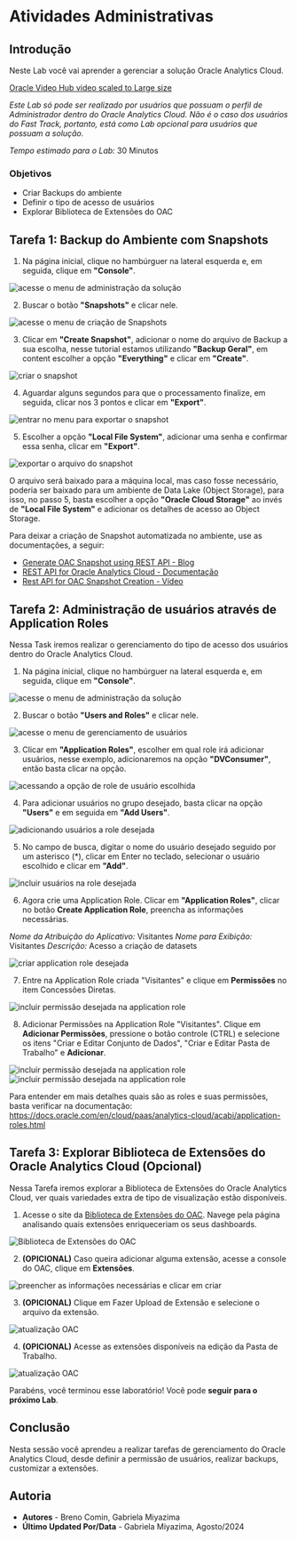 # Atividades Administrativas

## Introdução

Neste Lab você vai aprender a gerenciar a solução Oracle Analytics Cloud.

[Oracle Video Hub video scaled to Large size](videohub:1_k00wf9ol:large)

*Este Lab só pode ser realizado por usuários que possuam o perfil de Administrador dentro do Oracle Analytics Cloud. Não é o caso dos usuários do Fast Track, portanto, está como Lab opcional para usuários que possuam a solução.*

*Tempo estimado para o Lab:* 30 Minutos

### Objetivos

* Criar Backups do ambiente
* Definir o tipo de acesso de usuários
* Explorar Biblioteca de Extensões do OAC

## Tarefa 1: Backup do Ambiente com Snapshots

1.	Na página inicial, clique no hambúrguer na lateral esquerda e, em seguida, clique em **"Console"**.

![acesse o menu de administração da solução](./images/1-acesso_snapshot.png)

2.	Buscar o botão **"Snapshots"** e clicar nele.

![acesse o menu de criação de Snapshots](./images/2-botao_snapshot.png)

3.  Clicar em **"Create Snapshot"**, adicionar o nome do arquivo de Backup a sua escolha, nesse tutorial estamos utilizando **"Backup Geral"**, em content escolher a opção **"Everything"** e clicar em **"Create"**.

![criar o snapshot](./images/3-criacao_snapshot.png)

4.  Aguardar alguns segundos para que o processamento finalize, em seguida, clicar nos 3 pontos e clicar em **"Export"**.

![entrar no menu para exportar o snapshot](./images/4-menu_export_snapshot.png)

5.  Escolher a opção **"Local File System"**, adicionar uma senha e confirmar essa senha, clicar em **"Export"**.

![exportar o arquivo do snapshot](./images/5-salvar_snapshot.png)

O arquivo será baixado para a máquina local, mas caso fosse necessário, poderia ser baixado para um ambiente de Data Lake (Object Storage), para isso, no passo 5, basta escolher a opção **"Oracle Cloud Storage"** ao invés de **"Local File System"** e adicionar os detalhes de acesso ao Object Storage.

Para deixar a criação de Snapshot automatizada no ambiente, use as documentações, a seguir:
* [Generate OAC Snapshot using REST API - Blog](https://blogs.oracle.com/analytics/post/generate-oac-snapshot-using-rest-api)
* [REST API for Oracle Analytics Cloud - Documentação](https://docs.oracle.com/en/cloud/paas/analytics-cloud/acapi/op-20210901-snapshots-post.html)
* [Rest API for OAC Snapshot Creation - Vídeo](https://www.youtube.com/watch?v=N31E0Kn9ghA)




## Tarefa 2: Administração de usuários através de Application Roles

Nessa Task iremos realizar o gerenciamento do tipo de acesso dos usuários dentro do Oracle Analytics Cloud.

1.	Na página inicial, clique no hambúrguer na lateral esquerda e, em seguida, clique em **"Console"**.

![acesse o menu de administração da solução](./images/6-acesso_console_admin.png)

2.	Buscar o botão **"Users and Roles"** e clicar nele.

![acesse o menu de gerenciamento de usuários](./images/7-acesso_usersroles.png)

3.  Clicar em **"Application Roles"**, escolher em qual role irá adicionar usuários, nesse exemplo, adicionaremos na opção **"DVConsumer"**, então basta clicar na opção.

![acessando a opção de role de usuário escolhida](./images/8-escolha_role.png)

4.  Para adicionar usuários no grupo desejado, basta clicar na opção **"Users"** e em seguida em **"Add Users"**.

![adicionando usuários a role desejada](./images/9-adicionar_usuario.png)

5.  No campo de busca, digitar o nome do usuário desejado seguido por um asterisco (*), clicar em Enter no teclado, selecionar o usuário escolhido e clicar em **"Add"**.

![incluir usuários na role desejada](./images/10-selecionar_usuario.png)

6.  Agora crie uma Application Role. Clicar em **"Application Roles"**, clicar no botão **Create Application Role**, preencha as informações necessárias.

*Nome da Atribuição do Aplicativo:* Visitantes
*Nome para Exibição:* Visitantes
*Descrição:* Acesso a criação de datasets

![criar application role desejada](./images/11-criar_applicationrole.png)

7.  Entre na Application Role criada "Visitantes" e clique em **Permissões** no item Concessões Diretas.

![incluir permissão desejada na application role](./images/12-definir_permissoes.png)

8.  Adicionar Permissões na Application Role "Visitantes". Clique em **Adicionar Permissões**, pressione o botão controle (CTRL) e selecione os itens "Criar e Editar Conjunto de Dados", "Criar e Editar Pasta de Trabalho" e **Adicionar**.

![incluir permissão desejada na application role](./images/13-definir_permissoes2.png)
![incluir permissão desejada na application role](./images/14-definir_permissoes3.png)

Para entender em mais detalhes quais são as roles e suas permissões, basta verificar na documentação: https://docs.oracle.com/en/cloud/paas/analytics-cloud/acabi/application-roles.html




## Tarefa 3: Explorar Biblioteca de Extensões do Oracle Analytics Cloud (Opcional)

Nessa Tarefa iremos explorar a Biblioteca de Extensões do Oracle Analytics Cloud, ver quais variedades extra de tipo de visualização estão disponíveis. 

1.	Acesse o site da [Biblioteca de Extensões do OAC](https://www.oracle.com/br/business-analytics/data-visualization/extensions/). Navege pela página analisando quais extensões enriqueceriam os seus dashboards.

![Biblioteca de Extensões do OAC](./images/15-bibliotecaextensao.png)

2.	**(OPICIONAL)** Caso queira adicionar alguma extensão, acesse a console do OAC, clique em **Extensões**.

![preencher as informações necessárias e clicar em criar](./images/16-extensoes.png)

3. **(OPICIONAL)** Clique em Fazer Upload de Extensão e selecione o arquivo da extensão.

![atualização OAC](./images/17-extensoes2.png)

4. **(OPICIONAL)** Acesse as extensões disponíveis na edição da Pasta de Trabalho.

![atualização OAC](./images/18-extensoes3.png)



Parabéns, você terminou esse laboratório!
Você pode **seguir para o próximo Lab**.

## Conclusão

Nesta sessão você aprendeu a realizar tarefas de gerenciamento do Oracle Analytics Cloud, desde definir a permissão de usuários, realizar backups, customizar a extensões.

## Autoria

- **Autores** - Breno Comin, Gabriela Miyazima
- **Último Updated Por/Data** - Gabriela Miyazima, Agosto/2024